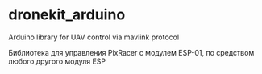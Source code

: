 # dronekit_arduino
 Arduino library for UAV control via mavlink protocol
 
Библиотека для управления PixRacer с модулем ESP-01, по средством любого другого модуля ESP
